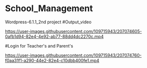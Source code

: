 # School_Management
 Wordpress-6.1.1_2nd project
#Output_video


https://user-images.githubusercontent.com/109715943/207074605-0afb1d94-82e4-4e92-ab77-88dd4dc2270c.mp4

#Login for Teacher's and Parent's

https://user-images.githubusercontent.com/109715943/207074760-f0aa31f1-a290-44e2-82e4-c10dbb400fe1.mp4

